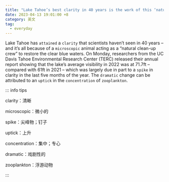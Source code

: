 ```yaml
---
title: "Lake Tahoe’s best clarity in 40 years is the work of this ‘natural clean-up crew’"
date: 2023-04-13 19:01:00 +8
category: 英文
tag:
  - everyday
---
```


Lake Tahoe has `attained` a `clarity` that scientists haven’t seen in 40 years – and it’s all because of a `microscopic` animal acting as a “natural clean-up crew” to restore the clear blue waters. On Monday, researchers from the UC Davis Tahoe Environmental Research Center (TERC) released their annual report showing that the lake’s average visibility in 2022 was at 71.7ft – compared with 61ft in 2021 – which was largely due in part to a `spike` in clarity in the last five months of the year. The `dramatic` change can be attributed to an `uptick` in the `concentration` of `zooplankton`.

::: info tips

clarity：清晰

microscopic：微小的

spike：尖峰物；钉子

uptick：上升

concentration：集中；专心

dramatic：戏剧性的

zooplankton：浮游动物

:::
